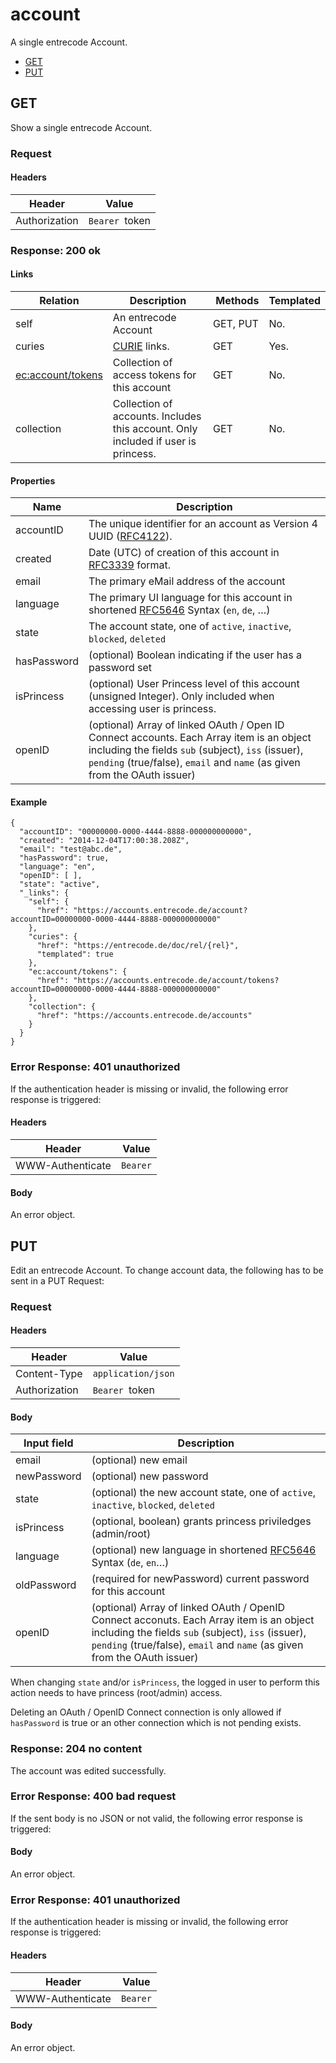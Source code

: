 # account 
A single entrecode Account.

* [GET](#get)   
* [PUT](#put)

## GET
Show a single entrecode Account.

### Request

#### Headers
|Header|Value|
|------|-----|
|Authorization|`Bearer `token|

### Response: 200 ok

#### Links
| Relation     | Description     | Methods     | Templated     |
|--------------|-----------------|-------------|---------------|
|self          |An entrecode Account|GET, PUT  |No.            |
|curies        |[CURIE](http://www.w3.org/TR/curie/) links. | GET | Yes.|
|[ec:account/tokens](https://entrecode.de/doc/rel/account/tokens)|Collection of access tokens for this account|GET|No.|
|collection    |Collection of accounts. Includes this account. Only included if user is princess.|GET|No.|

#### Properties
| Name         | Description     |
|--------------|-----------------|
|accountID     |The unique identifier for an account as Version 4  UUID ([RFC4122](http://tools.ietf.org/html/rfc4122)).
|created       |Date (UTC) of creation of this account in [RFC3339](https://tools.ietf.org/html/rfc3339) format.
|email         |The primary eMail address of the account
|language      |The primary UI language for this account in shortened [RFC5646](http://tools.ietf.org/html/rfc5646) Syntax (`en`, `de`, …)
|state         |The account state, one of `active`, `inactive`, `blocked`, `deleted`
|hasPassword   |(optional) Boolean indicating if the user has a password set
|isPrincess    |(optional) User Princess level of this account (unsigned Integer). Only included when accessing user is princess.
|openID        |(optional) Array of linked OAuth / Open ID Connect accounts. Each Array item is an object including the fields `sub` (subject), `iss` (issuer), `pending` (true/false), `email` and `name` (as given from the OAuth issuer)

#### Example
```
{
  "accountID": "00000000-0000-4444-8888-000000000000",
  "created": "2014-12-04T17:00:38.208Z",
  "email": "test@abc.de",
  "hasPassword": true,
  "language": "en",
  "openID": [ ],
  "state": "active",
  "_links": {
    "self": {
      "href": "https://accounts.entrecode.de/account?accountID=00000000-0000-4444-8888-000000000000"
    },
    "curies": {
      "href": "https://entrecode.de/doc/rel/{rel}",
      "templated": true
    },
    "ec:account/tokens": {
      "href": "https://accounts.entrecode.de/account/tokens?accountID=00000000-0000-4444-8888-000000000000"
    },
    "collection": {
      "href": "https://accounts.entrecode.de/accounts"
    }
  }
}
```

### Error Response: 401 unauthorized
If the authentication header is missing or invalid, the following error response is triggered:

#### Headers
|Header|Value|
|------|-----|
|WWW-Authenticate|`Bearer`|

#### Body
An error object.



## PUT
Edit an entrecode Account.
To change account data, the following has to be sent in a PUT Request:

### Request

#### Headers
|Header|Value|
|------|-----|
|Content-Type|`application/json`|
|Authorization|`Bearer `token|

#### Body

|Input field     |Description        |
|----------------|-------------------|
|email           |(optional) new email|
|newPassword     |(optional) new password|
|state           |(optional) the new account state, one of `active`, `inactive`, `blocked`, `deleted`|
|isPrincess|(optional, boolean) grants princess priviledges (admin/root)|
|language        |(optional) new language in shortened [RFC5646](http://tools.ietf.org/html/rfc5646) Syntax (`de`, `en`…)|
|oldPassword     |(required for newPassword) current password for this account|
|openID     |(optional) Array of linked OAuth / OpenID Connect acconuts. Each Array item is an object including the fields `sub` (subject), `iss` (issuer), `pending` (true/false), `email` and `name` (as given from the OAuth issuer)|

When changing `state` and/or `isPrincess`, the logged in user to perform this action needs to have princess (root/admin) access.

Deleting an OAuth / OpenID Connect connection is only allowed if `hasPassword` is true or an other connection which is not pending exists.

### Response: 204 no content

The account was edited successfully.

### Error Response: 400 bad request

If the sent body is no JSON or not valid, the following error response is triggered:

#### Body
An error object.


### Error Response: 401 unauthorized

If the authentication header is missing or invalid, the following error response is triggered:

#### Headers
|Header|Value|
|------|-----|
|WWW-Authenticate|`Bearer`|

#### Body
An error object.